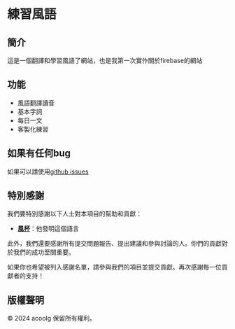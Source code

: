 # 練習風語

## 簡介
這是一個翻譯和學習風語了網站，也是我第一次實作關於firebase的網站  

## 功能
- 風語翻譯讀音
- 基本字詞
- 每日一文
- 客製化練習

## 如果有任何bug
如果可以請使用[github issues](https://github.com/acoolg/open-source-book/issues)  
## 特別感謝

我們要特別感謝以下人士對本項目的幫助和貢獻：  

- **[風杯](https://www.youtube.com/@windcup)**：他發明這個語言

此外，我們還要感謝所有提交問題報告、提出建議和參與討論的人。你們的貢獻對於我們的成功至關重要。  

如果你也希望被列入感謝名單，請參與我們的項目並提交貢獻。再次感謝每一位貢獻者的支持！  

## 版權聲明

© 2024 acoolg 保留所有權利。